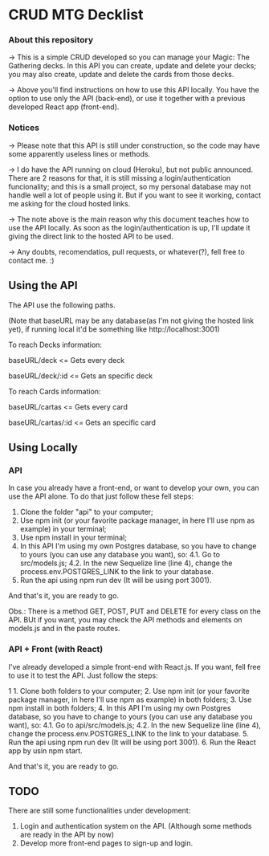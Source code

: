 # CRUD MTG Decklist

### About this repository

-> This is a simple CRUD developed so you can manage your Magic: The Gathering decks. In this API you can create, update and delete your decks; you may also create, update and delete the cards from those decks.

-> Above you'll find instructions on how to use this API locally. You have the option to use only the API (back-end), or use it together with a previous developed React app (front-end).

### Notices

-> Please note that this API is still under construction, so the code may have some apparently useless lines or methods. 

-> I do have the API running on cloud (Heroku), but not public announced. There are 2 reasons for that, it is still missing a login/authentication funcionality; and this is a small project, so my personal database may not handle well a lot of people using it. But if you want to see it working, contact me asking for the cloud hosted links.

-> The note above is the main reason why this document teaches how to use the API locally. As soon as the login/authentication is up, I'll update it giving the direct link to the hosted API to be used.

-> Any doubts, recomendatios, pull requests, or whatever(?), fell free to contact me. :)

## Using the API

  The API use the following paths.

  (Note that baseURL may be any database(as I'm not giving the hosted link yet), if running local it'd be something like http://localhost:3001)

  To reach Decks information:
  
  baseURL/deck <= Gets every deck

  baseURL/deck/:id <= Gets an specific deck

  To reach Cards information:

  baseURL/cartas <= Gets every card

  baseURL/cartas/:id <= Gets an specific card

## Using Locally

### API
  
  In case you already have a front-end, or want to develop your own, you can use the API alone. To do that just follow these fell steps:

  1. Clone the folder "api" to your computer;
  2. Use npm init (or your favorite package manager, in here I'll use npm as example) in your terminal;
  3. Use npm install in your terminal;
  4. In this API I'm using my own Postgres database, so you have to change to yours (you can use any database you want), so:
    4.1. Go to src/models.js;
    4.2. In the new Sequelize line (line 4), change the process.env.POSTGRES_LINK to the link to your database.
  5. Run the api using npm run dev (It will be using port 3001).

  And that's it, you are ready to go. 

  Obs.:
  There is a method GET, POST, PUT and DELETE for every class on the API. BUt if you want, you may check the API methods and elements on models.js and in the paste routes.

### API + Front (with React)

  I've already developed a simple front-end with React.js. If you want, fell free to use it to test the API.
  Just follow the steps:

  1 1. Clone both folders to your computer;
  2. Use npm init (or your favorite package manager, in here I'll use npm as example) in both folders;
  3. Use npm install in both folders;
  4. In this API I'm using my own Postgres database, so you have to change to yours (you can use any database you want), so:
    4.1. Go to api/src/models.js;
    4.2. In the new Sequelize line (line 4), change the process.env.POSTGRES_LINK to the link to your database.
  5. Run the api using npm run dev (It will be using port 3001).
  6. Run the React app by usin npm start.

  And that's it, you are ready to go. 

## TODO

  There are still some functionalities under development:

  1. Login and authentication system on the API. (Although some methods are ready in the API by now)
  2. Develop more front-end pages to sign-up and login.
